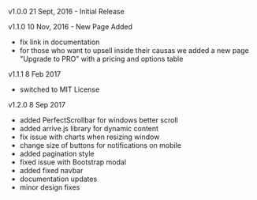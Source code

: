 v1.0.0 21 Sept, 2016 - Initial Release

v1.1.0 10 Nov, 2016 - New Page Added
- fix link in documentation
- for those who want to upsell inside their causas we added a new page "Upgrade to PRO" with a pricing and options table

v1.1.1 8 Feb 2017
- switched to MIT License

v1.2.0 8 Sep 2017
- added PerfectScrollbar for windows better scroll
- added arrive.js library for dynamic content
- fix issue with charts when resizing window
- change size of buttons for notifications on mobile
- added pagination style
- fixed issue with Bootstrap modal
- added fixed navbar
- documentation updates
- minor design fixes
